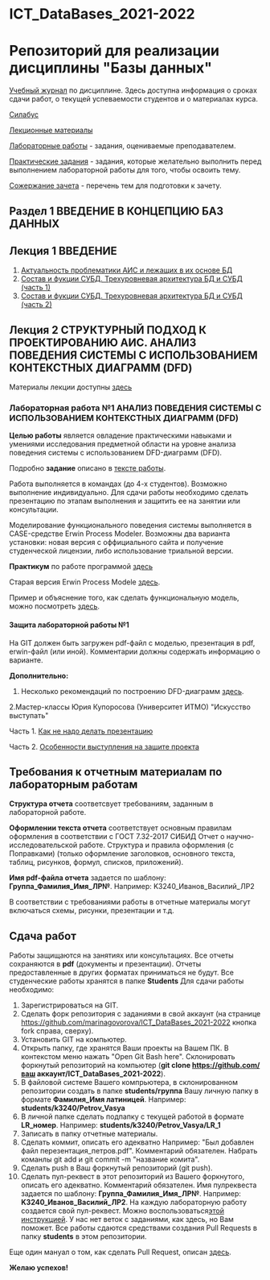 # ICT_DataBases_2021-2022
Репозиторий для реализации дисциплины "Базы данных"
========================
[Учебный журнал](https://docs.google.com/spreadsheets/d/1flV-B4vq7GDoV6-CqSCId1_E3VkPkFLsBRpSBnUY3S4/edit?usp=sharing) по дисциплине. Здесь доступна информация о сроках сдачи работ, о текущей успеваемости студентов и о материалах курса.

[Силабус](https://docs.google.com/document/d/1uS6_GqKyi8wXCCQ6GqrCqyJvXeraYWKP/edit?usp=sharing&ouid=112553411084970929730&rtpof=true&sd=true)

[Лекционные материалы](https://drive.google.com/drive/folders/13iJoztFFU-T4NmuC3uhVMVS8DqjX-I0g?usp=sharing)

[Лабораторные работы](https://drive.google.com/drive/folders/1YUKPtuNZfuAy-hrTDwW1KxwRat2mlrR-?usp=sharing) - задания, оцениваемые преподавателем.

[Практические задания](https://drive.google.com/drive/folders/19ZX3nv0rH6OF5KtFrtmAySoByQFNb8ZO?usp=sharing) - задания, которые желательно выполнить перед выполнением лабораторной работы для того, чтобы освоить тему.

[Сожержание зачета](будет) - перечень тем для подготовки к зачету.
## Раздел 1 ВВЕДЕНИЕ В КОНЦЕПЦИЮ БАЗ ДАННЫХ
## Лекция 1 ВВЕДЕНИЕ
1. [Актуальность проблематики АИС и лежащих в их основе БД]()
2. [Состав и фукции СУБД. Трехуровневая архитектура БД и СУБД (часть 1)]()
3. [Состав и фукции СУБД. Трехуровневая архитектура БД и СУБД (часть 2)]()
## Лекция 2 СТРУКТУРНЫЙ ПОДХОД К ПРОЕКТИРОВАНИЮ АИС. АНАЛИЗ ПОВЕДЕНИЯ СИСТЕМЫ С ИСПОЛЬЗОВАНИЕМ КОНТЕКСТНЫХ ДИАГРАММ (DFD)
Материалы лекции доступны [здесь]()
### Лабораторная работа №1 АНАЛИЗ ПОВЕДЕНИЯ СИСТЕМЫ С ИСПОЛЬЗОВАНИЕМ КОНТЕКСТНЫХ ДИАГРАММ (DFD)
**Целью работы** является овладение практическими навыками и умениями исследования предметной области на уровне анализа поведения системы с использованием DFD-диаграмм (DFD). 

Подробно **задание** описано в [тексте работы](https://docs.google.com/document/d/1vuE8xJTfQFjTb-GA-lMJKZ49ufF1GlUj/edit?usp=sharing&ouid=112553411084970929730&rtpof=true&sd=true). 

Работа выполняется в командах (до 4-х студентов). Возможно выполнение индивидуально. Для сдачи работы необходимо сделать презентацию по этапам выполнения и защитить ее на занятии или консультации. 

Моделирование функционального поведения системы выполняется в CASE-средстве Erwin Process Modeler. Возможны два варианта установки: новая версия с оффициального сайта и получение студенческой лицензии, либо использование триальной версии. 

**Практикум** по работе программой [здесь](https://docs.google.com/document/d/1Aw4HeRed6YOBJCrEy-vc5lmtu2Dn0a4k/edit?usp=sharing&ouid=112553411084970929730&rtpof=true&sd=true)

Старая версия Erwin Process Modele [здесь](https://drive.google.com/file/d/1LbNQramfeFTjzkj1WVw1M1zqMknb4uE-/view?usp=sharing).

Пример и объяснение того, как сделать функциональную модель, можно посмотреть [здесь](https://www.youtube.com/watch?v=flGjJMsjnG0).

#### Защита лабораторной работы №1

На GIT должен быть загружен pdf-файл с моделью, презентация в pdf, erwin-файл (или иной). Комментарии должны содержать информацию о варианте.

**Дополнительно:**

1. Несколько рекомендаций по построению DFD-диаграмм [здесь](https://docs.google.com/document/d/1O6-s4iM6aX8m_dmSLbHtWmGrvoHsby4J/edit?usp=sharing&ouid=112553411084970929730&rtpof=true&sd=true).

2.Мастер-классы Юрия Купоросова (Университет ИТМО) "Искусство выступать"

Чаcть 1. [Как не надо делать презентацию](https://drive.google.com/file/d/1wmtW6op0Qv6JtPRC1k8Y79lJoeG5nOkT/view?usp=sharing)

Часть 2. [Особенности выступления на защите проекта](https://drive.google.com/file/d/1HMj4N-akL_bqq7NraQ4vYitkdWsOHVjH/view?usp=sharing)
## Требования к отчетным материалам по лабораторным работам
**Структура отчета** соответсвует требованиям, заданным в лабораторной работе.

**Оформлении текста отчета** соответствует основным правилам оформления в соответствии с ГОСТ 7.32-2017 СИБИД Отчет о научно-исследовательской работе. Структура и правила оформления (с Поправками) (только оформление заголовков, основного текста, таблиц, рисунков, формул, списков, приложений).

**Имя pdf-файла отчета** задается по шаблону: **Группа_Фамилия_Имя_ЛР№**. Например: K3240_Иванов_Василий_ЛР2

В соответствии с требованиями работы в отчетные материалы могут включаться схемы, рисунки, презентации и т.д.
## Сдача работ
Работы защищаются на занятиях или консультациях. 
Все отчеты сохраняются в **pdf** (документы и презентации). Отчеты предоставленные в других форматах приниматься не будут.
Все студенческие работы хранятся в папке **Students**
Для сдачи работы необходимо:
1. Зарегистрироваться на GIT.
2. Сделать форк репозитория с заданиями в свой аккаунт (на странице https://github.com/marinagovorova/ICT_DataBases_2021-2022 кнопка fork справа, сверху).
3. Установить GIT на компьютер.
4. Открыть папку, где хранятся Ваши проекты на Вашем ПК. В контекстом меню нажать "Open Git Bash here". Склонировать форкнутый репозиторий на компьютер (**git clone https://github.com/ваш аккаунт/ICT_DataBases_2021-2022**).
5. В файловой системе Вашего компрьютера, в склонированном репозитории создать в папке **students/группа** Вашу личную папку в формате **Фамилия_Имя латиницей**. Например: **students/k3240/Petrov_Vasya**
6. В личной папке сделать подпапку с текущей работой в формате **LR_номер**. Например: **students/k3240/Petrov_Vasya/LR_1**
7. Записать в папку отчетные материалы.
8. Сделать коммит, описать его адекватно Например: "Был добавлен файл перезентация_петров.pdf". Комментарий обязателен. Набрать команлы git add и git commit -m "название комита".
9. Сделать push в Ваш форкнутый репозиторий (git push).
10. Сделать пул-реквест в этот репозиторий из Вашего форкнутого, описать его адекватно. Комментарий обязателен. Имя пулреквеста задается по шаблону: **Группа_Фамилия_Имя_ЛР№**. Например: **K3240_Иванов_Василий_ЛР2**. На каждую лабораторную работу создается свой пул-реквест.
Можно воспользоваться[этой инструкцией](https://vk.com/@efimchik_post_edu-tfm-2019-1). У нас нет веток с заданиями, как здесь, но Вам поможет.
Все работы сдаются средствами создания Pull Requests в папку **students** в этом репозитории.

Еще один мануал о том, как сделать Pull Request, описан [здесь](https://rustycrate.ru/%D1%80%D1%83%D0%BA%D0%BE%D0%B2%D0%BE%D0%B4%D1%81%D1%82%D0%B2%D0%B0/2016/03/07/contributing.html).

**Желаю успехов!**

